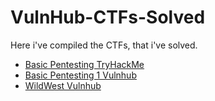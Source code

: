 # VulnHub-CTFs-Solved

Here i've compiled the CTFs, that i've solved.

- [Basic Pentesting TryHackMe](https://github.com/Chetan-Chinchulkar/Basic-Pentesting-1-TryHackMe)
- [Basic Pentesting 1 Vulnhub](https://github.com/Chetan-Chinchulkar/Basic-Pentesting-1-VulnHub#basic-pentesting-1-vulnhub)
- [WildWest Vulnhub](https://github.com/Chetan-Chinchulkar/Wild-West-VulnHub)
